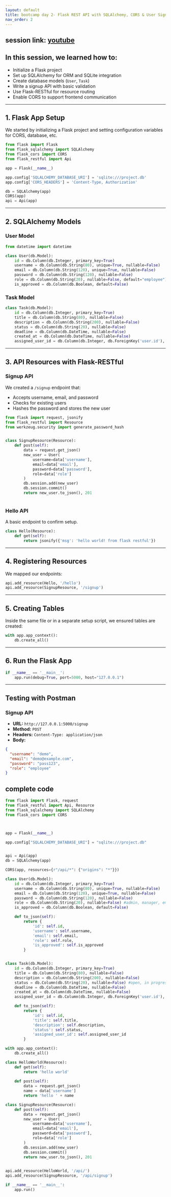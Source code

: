 ```yaml
---
layout: default
title: bootcamp day 2- Flask REST API with SQLAlchemy, CORS & User Signup
nav_order: 2
---
```


## session link:  [youtube](https://youtu.be/aYCn9dqOx9I)


## In this session, we learned how to:

* Initialize a Flask project
* Set up SQLAlchemy for ORM and SQLite integration
* Create database models (`User`, `Task`)
* Write a signup API with basic validation
* Use Flask-RESTful for resource routing
* Enable CORS to support frontend communication

---

## 1. Flask App Setup

We started by initializing a Flask project and setting configuration variables for CORS, database, etc.

```python
from flask import Flask
from flask_sqlalchemy import SQLAlchemy
from flask_cors import CORS
from flask_restful import Api

app = Flask(__name__)

app.config['SQLALCHEMY_DATABASE_URI'] = 'sqlite:///project.db'
app.config['CORS_HEADERS'] = 'Content-Type, Authorization'

db = SQLAlchemy(app)
CORS(app)
api = Api(app)
```

---

## 2. SQLAlchemy Models

### User Model

```python
from datetime import datetime

class User(db.Model):
    id = db.Column(db.Integer, primary_key=True)
    username = db.Column(db.String(80), unique=True, nullable=False)
    email = db.Column(db.String(120), unique=True, nullable=False)
    password = db.Column(db.String(120), nullable=False)
    role = db.Column(db.String(20), nullable=False, default="employee")
    is_approved = db.Column(db.Boolean, default=False)
```

### Task Model

```python
class Task(db.Model):
    id = db.Column(db.Integer, primary_key=True)
    title = db.Column(db.String(80), nullable=False)
    description = db.Column(db.String(200), nullable=False)
    status = db.Column(db.String(20), nullable=False)
    deadline = db.Column(db.DateTime, nullable=False)
    created_at = db.Column(db.DateTime, nullable=False)
    assigned_user_id = db.Column(db.Integer, db.ForeignKey('user.id'), nullable=False)
```

---

## 3. API Resources with Flask-RESTful

### Signup API

We created a `/signup` endpoint that:

* Accepts username, email, and password
* Checks for existing users
* Hashes the password and stores the new user

```python
from flask import request, jsonify
from flask_restful import Resource
from werkzeug.security import generate_password_hash


class SignupResource(Resource):
    def post(self):
        data = request.get_json()
        new_user = User(
            username=data['username'],
            email=data['email'],
            password=data['password'],
            role=data['role']
        )
        db.session.add(new_user)
        db.session.commit()
        return new_user.to_json(), 201
    
```

### Hello API

A basic endpoint to confirm setup.

```python
class Hello(Resource):
    def get(self):
        return jsonify({'msg': 'hello world! from flask restful'})
```

---

## 4. Registering Resources

We mapped our endpoints:

```python
api.add_resource(Hello, '/hello')
api.add_resource(SignupResource, '/signup')
```

---

## 5. Creating Tables

Inside the same file or in a separate setup script, we ensured tables are created:

```python
with app.app_context():
    db.create_all()
```

---

##  6. Run the Flask App

```python
if __name__ == '__main__':
    app.run(debug=True, port=5000, host="127.0.0.1")
```

---

##  Testing with Postman

### Signup API

* **URL:** `http://127.0.0.1:5000/signup`
* **Method:** `POST`
* **Headers:** `Content-Type: application/json`
* **Body:**

```json
{
  "username": "demo",
  "email": "demo@example.com",
  "password": "pass123",
  "role": "employee"
}
```



## complete code

```python
from flask import Flask, request
from flask_restful import Api, Resource
from flask_sqlalchemy import SQLAlchemy
from flask_cors import CORS



app = Flask(__name__)

app.config["SQLALCHEMY_DATABASE_URI"] = "sqlite:///project.db"


api = Api(app)
db = SQLAlchemy(app)

CORS(app, resources={r"/api/*": {"origins": "*"}})

class User(db.Model):
    id = db.Column(db.Integer, primary_key=True)
    username = db.Column(db.String(80), unique=True, nullable=False)
    email = db.Column(db.String(120), unique=True, nullable=False)
    password = db.Column(db.String(120), nullable=False)
    role = db.Column(db.String(20), nullable=False) #admin, manager, employee
    is_approved = db.Column(db.Boolean, default=False)

    def to_json(self):
        return {
            'id': self.id,
            'username': self.username,
            'email': self.email,
            'role': self.role,
            'is_approved': self.is_approved
        }


class Task(db.Model):
    id = db.Column(db.Integer, primary_key=True)
    title = db.Column(db.String(80), nullable=False)
    description = db.Column(db.String(200), nullable=False)
    status = db.Column(db.String(20), nullable=False) #open, in progress, closed
    deadline = db.Column(db.DateTime, nullable=False)
    created_at = db.Column(db.DateTime, nullable=False)
    assigned_user_id = db.Column(db.Integer, db.ForeignKey('user.id'), nullable=False)

    def to_json(self):
        return {
            'id': self.id,
            'title': self.title,
            'description': self.description,
            'status': self.status,
            'assigned_user_id': self.assigned_user_id
        }

with app.app_context():
    db.create_all()

class HelloWorld(Resource):
    def get(self):
        return 'hello world'
    
    def post(self):
        data = request.get_json()
        name = data['username']
        return 'hello ' + name

class SignupResource(Resource):
    def post(self):
        data = request.get_json()
        new_user = User(
            username=data['username'],
            email=data['email'],
            password=data['password'],
            role=data['role']
        )
        db.session.add(new_user)
        db.session.commit()
        return new_user.to_json(), 201
    

api.add_resource(HelloWorld, '/api/')
api.add_resource(SignupResource, '/api/signup')

if __name__ == '__main__':
    app.run()

```